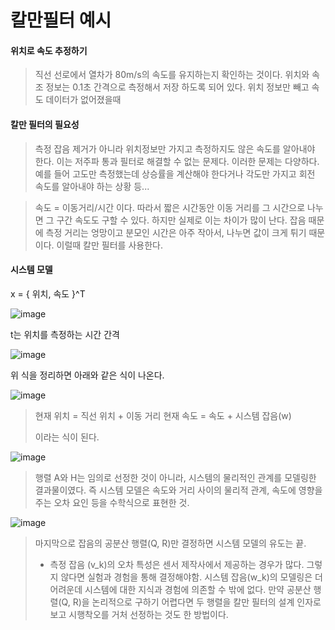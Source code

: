 # 칼만필터 예시

#### 위치로 속도 추정하기

> 직선 선로에서 열차가 80m/s의 속도를 유지하는지 확인하는 것이다. 위치와 속조 정보는 0.1초 간격으로 측정해서 저장 하도록 되어 있다.
> 위치 정보만 빼고 속도 데이터가 없어졌을때

#### 칼만 필터의 필요성

> 측정 잡음 제거가 아니라 위치정보만 가지고 측정하지도 않은 속도를 알아내야 한다. 이는 저주파 통과 필터로 해결할 수 없는 문제다.
> 이러한 문제는 다양하다. 예를 들어 고도만 측정했는데 상승률을 계산해야 한다거나 각도만 가지고 회전 속도를 알아내야 하는 상황 등...

> 속도 = 이동거리/시간 이다. 따라서 짧은 시간동안 이동 거리를 그 시간으로 나누면 그 구간 속도도 구할 수 있다. 하지만 실제로 이는 차이가 많이 난다. 잡음 때문에 측정 거리는 엉망이고 분모인 시간은 아주 작아서, 나누면 값이 크게 튀기 때문이다.
> 이럴때 칼만 필터를 사용한다.

#### 시스템 모델

 x = { 위치, 속도 }^T
 
 ![image](https://user-images.githubusercontent.com/65435447/165744681-9aa8ff4d-f3e4-41cf-82d1-a03dc7f3a8cb.png)

t는 위치를 측정하는 시간 간격

![image](https://user-images.githubusercontent.com/65435447/165744811-00d1b7aa-4225-4804-beec-161d00a1b20d.png)

위 식을 정리하면 아래와 같은 식이 나온다.

![image](https://user-images.githubusercontent.com/65435447/165744868-b966b34c-b5ee-48b1-824c-57f6524554c3.png)

> 현재 위치 = 직선 위치 + 이동 거리
> 현재 속도 = 속도 + 시스템 잡음(w)
>
>이라는 식이 된다.

![image](https://user-images.githubusercontent.com/65435447/165745162-eca29059-4266-4f71-ab2f-a1e0f6f20621.png)

> 행렬 A와 H는 임의로 선정한 것이 아니라, 시스템의 물리적인 관계를 모델링한 결과물이였다. 즉 시스템 모델은 속도와 거리 사이의 물리적 관계, 속도에 영향을 주는 오차 요인 등을 수학식으로 표현한 것.

![image](https://user-images.githubusercontent.com/65435447/165745447-291ada66-adb3-4601-956a-517893ce70a1.png)

> 마지막으로 잡음의 공분산 행렬(Q, R)만 결정하면 시스템 모델의 유도는 끝. 
> * 측정 잡음 (v_k)의 오차 특성은 센서 제작사에서 제공하는 경우가 많다. 그렇지 않다면 실험과 경험을 통해 결정해야함. 시스템 잡음(w_k)의 모델링은 더 어려운데 시스템에 대한 지식과 경험에 의존할 수 밖에 없다. 만약 공분산 행렬(Q, R)을 논리적으로 구하기 어렵다면 두 행렬을 칼만 필터의 설계 인자로 보고 시행착오를 거처 선정하는 것도 한 방법이다.

























